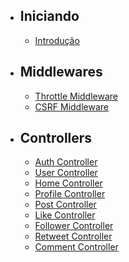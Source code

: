 -   ## Iniciando

    -   [Introdução](/{{route}}/{{version}}/overview)

-   ## Middlewares
    -   [Throttle Middleware](/{{route}}/{{version}}/middlewares/throttle-middleware)
    -   [CSRF Middleware](/{{route}}/{{version}}/middlewares/csrf-middleware)

-   ## Controllers
    -   [Auth Controller](/{{route}}/{{version}}/controllers/auth-controller)
    -   [User Controller](/{{route}}/{{version}}/controllers/user-controller)
    -   [Home Controller](/{{route}}/{{version}}/controllers/home-controller)
    -   [Profile Controller](/{{route}}/{{version}}/controllers/profile-controller)
    -   [Post Controller](/{{route}}/{{version}}/controllers/post-controller)
    -   [Like Controller](/{{route}}/{{version}}/controllers/like-controller)
    -   [Follower Controller](/{{route}}/{{version}}/controllers/follower-controller)
    -   [Retweet Controller](/{{route}}/{{version}}/controllers/retweet-controller)
    -   [Comment Controller](/{{route}}/{{version}}/controllers/comment-controller)
